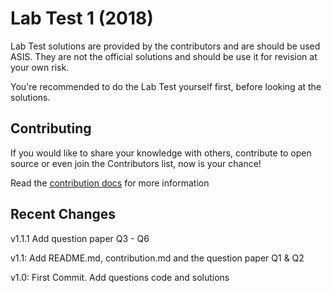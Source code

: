 # Lab Test 1 (2018)

Lab Test solutions are provided by the contributors and are should be used ASIS. They are not the official solutions and should be use it for revision at your own risk.

You're recommended to do the Lab Test yourself first, before looking at the solutions.

## Contributing

If you would like to share your knowledge with others,  contribute to open source or even join the Contributors list, now is your chance!

Read the [contribution docs](../contribution.md) for more information

## Recent Changes

v1.1.1 Add question paper Q3 - Q6

v1.1: Add README.md, contribution.md and the question paper Q1 & Q2

v1.0: First Commit. Add questions code and solutions
